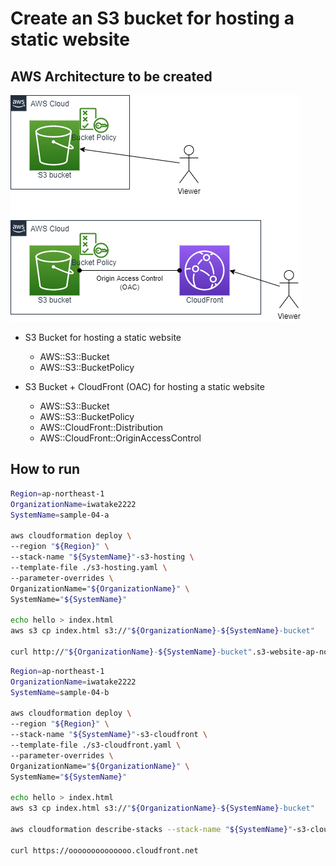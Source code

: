 # Create an S3 bucket for hosting a static website

## AWS Architecture to be created

![](./s3-hosting.drawio.png)

- S3 Bucket for hosting a static website
    - AWS::S3::Bucket
    - AWS::S3::BucketPolicy

- S3 Bucket + CloudFront (OAC) for hosting a static website
    - AWS::S3::Bucket
    - AWS::S3::BucketPolicy
    - AWS::CloudFront::Distribution
    - AWS::CloudFront::OriginAccessControl

## How to run

```sh
Region=ap-northeast-1
OrganizationName=iwatake2222
SystemName=sample-04-a

aws cloudformation deploy \
--region "${Region}" \
--stack-name "${SystemName}"-s3-hosting \
--template-file ./s3-hosting.yaml \
--parameter-overrides \
OrganizationName="${OrganizationName}" \
SystemName="${SystemName}"

echo hello > index.html
aws s3 cp index.html s3://"${OrganizationName}-${SystemName}-bucket"

curl http://"${OrganizationName}-${SystemName}-bucket".s3-website-ap-northeast-1.amazonaws.com
```

```sh
Region=ap-northeast-1
OrganizationName=iwatake2222
SystemName=sample-04-b

aws cloudformation deploy \
--region "${Region}" \
--stack-name "${SystemName}"-s3-cloudfront \
--template-file ./s3-cloudfront.yaml \
--parameter-overrides \
OrganizationName="${OrganizationName}" \
SystemName="${SystemName}"

echo hello > index.html
aws s3 cp index.html s3://"${OrganizationName}-${SystemName}-bucket"

aws cloudformation describe-stacks --stack-name "${SystemName}"-s3-cloudfront --query "Stacks[0].Outputs[?OutputKey=='CloudFrontDomainName'].OutputValue" --output text

curl https://oooooooooooooo.cloudfront.net
```
